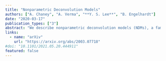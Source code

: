 ```yaml
---
title: "Nonparametric Deconvolution Models"
authors: ["A. Chaney", "A. Verma", "**Y. S. Lee**", "B. Engelhardt"]
date: "2020-03-17"
publication_types: ["3"]
abstract: "We describe nonparametric deconvolution models (NDMs), a family of Bayesian nonparametric models for collections of data in which each observation is the average over the features from heterogeneous particles. For example, these types of data are found in elections, where we observe precinct-level vote tallies (observations) of individual citizens' votes (particles) across each of the candidates or ballot measures (features), where each voter is part of a specific voter cohort or demographic (factor). Like the hierarchical Dirichlet process, NDMs rely on two tiers of Dirichlet processes to explain the data with an unknown number of latent factors; each observation is modeled as a weighted average of these latent factors. Unlike existing models, NDMs recover how factor distributions vary locally for each observation. This uniquely allows NDMs both to deconvolve each observation into its constituent factors, and also to describe how the factor distributions specific to each observation vary across observations and deviate from the corresponding global factors. We present variational inference techniques for this family of models and study its performance on simulated data and voting data from California. We show that including local factors improves estimates of global factors and provides a novel scaffold for exploring data."
links:
  - name: "arXiv"
    url: "https://arxiv.org/abs/2003.07718"
#doi: "10.1101/2021.05.20.444911"
featured: false
---
```

